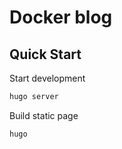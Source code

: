 # Docker blog

## Quick Start

Start development
```bash
hugo server
```

Build static page
```bash
hugo
```
